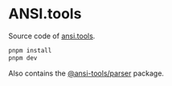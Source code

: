 # ANSI.tools

Source code of [ansi.tools](https://ansi.tools).

```sh
pnpm install
pnpm dev
```

Also contains the [@ansi-tools/parser](./packages/parser) package.
